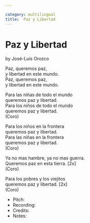 ```yaml
---

category: multilingual
title:  Paz y Libertad
---
```


# Paz y Libertad

by José-Luis Orozco

Paz, queremos paz,  
y libertad en este mundo.  
Paz, queremos paz,  
y libertad en este mundo.  

Para las niñas de todo el mundo  
queremos paz y libertad.  
Para los niños de todo el mundo  
queremos paz y libertad.  
(Coro)  

Para los niños en la frontera  
queremos paz y libertad.  
Para las niñas en la frontera  
queremos paz y libertad.  
(Coro)  

Ya no mas hambre, ya no mas guerra.  
Queremos paz en esta tierra. [2x]  
(Coro)  

Para los pobres y los viejitos  
queremos paz y libertad. [2x]  
(Coro)  

* Pitch: 
* Recording: 
* Credits:
* Notes: 
